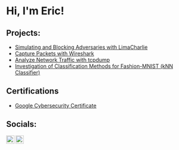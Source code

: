 # Hi, I'm Eric!

## Projects:
- [Simulating and Blocking Adversaries with LimaCharlie](https://github.com/chau-eric/LimaCharlie-Lab)
- [Capture Packets with Wireshark](https://github.com/chau-eric/beginner-wireshark)
- [Analyze Network Traffic with tcpdump](https://github.com/chau-eric/tcpdump-capture/tree/main)
- [Investigation of Classification Methods for Fashion-MNIST (kNN Classifier)](https://github.com/chau-eric/kNN-Investigation/tree/main)
 
## Certifications

- [Google Cybersecurity Certificate](https://coursera.org/share/af449dd7f93a28ae2027ef0457fab040)

## Socials:

[<img align="left" alt="JoshMadakor | LinkedIn" width="22px" src="https://cdn.jsdelivr.net/npm/simple-icons@v3/icons/linkedin.svg" />][linkedin]
[<img align="left" alt="JoshMadakor | Instagram" width="22px" src="https://cdn.jsdelivr.net/npm/simple-icons@v3/icons/instagram.svg" />][instagram]

[instagram]: https://www.instagram.com/chau_cow/
[linkedin]: https://www.linkedin.com/in/eric-chau-18971026b/
